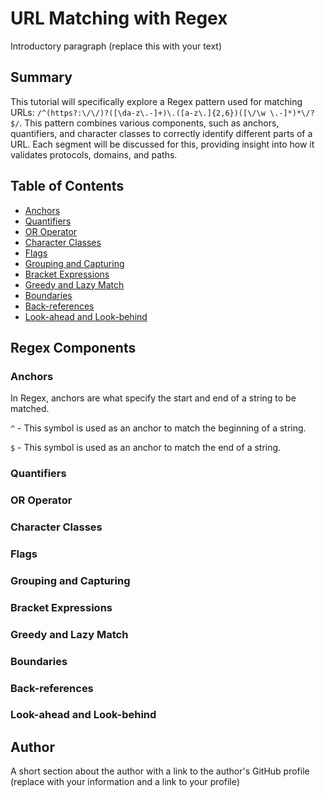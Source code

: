 # URL Matching with Regex

Introductory paragraph (replace this with your text)

## Summary

This tutorial will specifically explore a Regex pattern used for matching URLs: `/^(https?:\/\/)?([\da-z\.-]+)\.([a-z\.]{2,6})([\/\w \.-]*)*\/?$/`. This pattern combines various components, such as anchors, quantifiers, and character classes to correctly identify different parts of a URL. Each segment will be discussed for this, providing insight into how it validates protocols, domains, and paths.

## Table of Contents

- [Anchors](#anchors)
- [Quantifiers](#quantifiers)
- [OR Operator](#or-operator)
- [Character Classes](#character-classes)
- [Flags](#flags)
- [Grouping and Capturing](#grouping-and-capturing)
- [Bracket Expressions](#bracket-expressions)
- [Greedy and Lazy Match](#greedy-and-lazy-match)
- [Boundaries](#boundaries)
- [Back-references](#back-references)
- [Look-ahead and Look-behind](#look-ahead-and-look-behind)

## Regex Components

### Anchors

In Regex, anchors are what specify the start and end of a string to be matched. 

`^` - This symbol is used as an anchor to match the beginning of a string.

`$` - This symbol is used as an anchor to match the end of a string.


### Quantifiers

### OR Operator

### Character Classes

### Flags

### Grouping and Capturing

### Bracket Expressions

### Greedy and Lazy Match

### Boundaries

### Back-references

### Look-ahead and Look-behind

## Author

A short section about the author with a link to the author's GitHub profile (replace with your information and a link to your profile)
